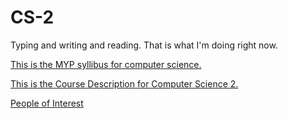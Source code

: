 # CS-2
Typing and writing and reading. That is what I'm doing right now.

[This is the MYP syllibus for computer science.](https://connnnnnor.github.io/CS-2/Course%20Description)

[This is the Course Description for Computer Science 2.](https://connnnnnor.github.io/CS-2/Course%20Description)

[People of Interest](https://github.com/Connnnnnor/CS-2/blob/master/new)
